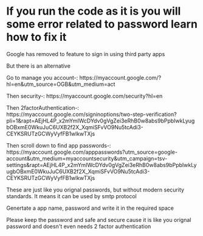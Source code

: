 <h1>If you run the code as it is you will some error related to password learn how to fix it</h1>
<p>Google has removed to feature to sign in using third party apps</p>
<p>But there is an alternative </p>
<p>Go to manage you account-: https://myaccount.google.com/?hl=en&utm_source=OGB&utm_medium=act</p>
<p>Then security-: https://myaccount.google.com/security?hl=en</p>
<p>Then 2factorAuthentication-: https://myaccount.google.com/signinoptions/two-step-verification?pli=1&rapt=AEjHL4P_x2mYmIWcDYdv0gVgZei3eRhB0w8abs9bPpbIwkLyugbOBxmE0WkuJuC6UXB2f2X_XqmiSFvVO9Nu5tcAdi3-CEYKSRUTzGCWyVyfFB1wlkwTXjs</p>
<p> Then scroll down to find app passwords-: https://myaccount.google.com/apppasswords?utm_source=google-account&utm_medium=myaccountsecurity&utm_campaign=tsv-settings&rapt=AEjHL4P_x2mYmIWcDYdv0gVgZei3eRhB0w8abs9bPpbIwkLyugbOBxmE0WkuJuC6UXB2f2X_XqmiSFvVO9Nu5tcAdi3-CEYKSRUTzGCWyVyfFB1wlkwTXjs </p>
<p>These are just like you orignal passwords, but without modern security standards. It means it can be used by smtp protocol</p>
<p>Genertate a app name, password and write it in the required space</p>
<p>Please keep the password and safe and secure cause it is like you orignal password and doesn't even needs 2 factor authentication</p>